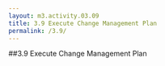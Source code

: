 ```yaml
---
layout: m3.activity.03.09
title: 3.9 Execute Change Management Plan	
permalink: /3.9/
---
```

##3.9 Execute Change Management Plan	
